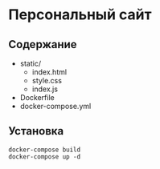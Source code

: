 # Персональный сайт

## Содержание
* static/
    - index.html
    - style.css
    - index.js
* Dockerfile
* docker-compose.yml

## Установка

```
docker-compose build
docker-compose up -d
```
